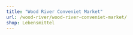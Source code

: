```yaml
---
title: "Wood River Conveniet Market"
url: /wood-river/wood-river-conveniet-market/
shop: Lebensmittel
---
```

